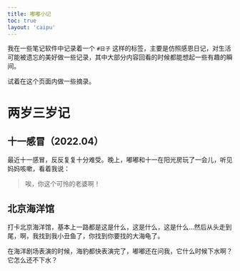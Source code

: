```yaml
---
title: 嘟嘟小记
toc: true
layout: 'caipu'
---
```


我在一些笔记软件中记录着一个 `#日子` 这样的标签，主要是仿照感恩日记，对生活可能被遗忘的美好做一些记录，其中大部分内容回看的时候都能想起一些有趣的瞬间。

试着在这个页面内做一些摘录。

# 两岁三岁记

## 十一感冒（2022.04）

最近十一感冒，反反复复十分难受。晚上，嘟嘟和十一在阳光房玩了一会儿，听见妈妈咳嗽，看着我说：

> 唉，你这个可怜的老婆啊！

## 北京海洋馆

打卡北京海洋馆，基本上一路都是这是什么，这是什么，这是什么…然后从头走到尾，啊，我找到我小丑鱼了，你找到你要找的大海龟了。

在海洋剧场表演的时候，海豹都快表演完了，嘟嘟还在问我，它什么时候下水啊？它怎么还不下水？